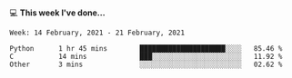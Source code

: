 💻 **This week I've done...**

<!--START_SECTION:waka-->
```text
Week: 14 February, 2021 - 21 February, 2021

Python      1 hr 45 mins        █████████████████████░░░░   85.46 % 
C           14 mins             ███░░░░░░░░░░░░░░░░░░░░░░   11.92 % 
Other       3 mins              ░░░░░░░░░░░░░░░░░░░░░░░░░   02.62 %
```
<!--END_SECTION:waka-->

